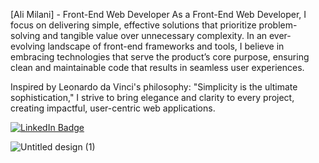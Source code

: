 [Ali Milani] - Front-End Web Developer
As a Front-End Web Developer, I focus on delivering simple, effective solutions that prioritize problem-solving and tangible value over unnecessary complexity. In an ever-evolving landscape of front-end frameworks and tools, I believe in embracing technologies that serve the product’s core purpose, ensuring clean and maintainable code that results in seamless user experiences.

Inspired by Leonardo da Vinci's philosophy:
"Simplicity is the ultimate sophistication,"
I strive to bring elegance and clarity to every project, creating impactful, user-centric web applications.
 

[![LinkedIn Badge](https://img.shields.io/badge/LinkedIn-0077B5?style=for-the-badge&logo=linkedin&logoColor=white)](https://www.linkedin.com/in/ali-milani13/)

![Untitled design (1)](https://github.com/user-attachments/assets/178795da-1602-4150-a23f-1b01f0a2170a)
